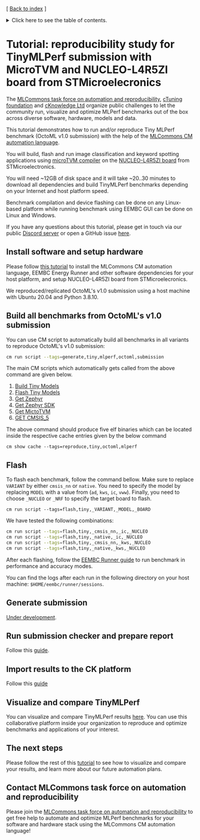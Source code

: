 [ [Back to index](../README.md) ]

<details>
<summary>Click here to see the table of contents.</summary>

* [Tutorial: reproducibility study for TinyMLPerf submission with MicroTVM and NUCLEO-L4R5ZI board from STMicroelecronics](#tutorial-reproducibility-study-for-tinymlperf-submission-with-microtvm-and-nucleo-l4r5zi-board-from-stmicroelecronics)
  * [Install software and setup hardware](#install-software-and-setup-hardware)
  * [Build all benchmarks from OctoML's v1.0 submission](#build-all-benchmarks-from-octoml's-v10-submission)
  * [Flash](#flash)
  * [Generate submission](#generate-submission)
  * [Run submission checker and prepare report](#run-submission-checker-and-prepare-report)
  * [Import results to the CK platform](#import-results-to-the-ck-platform)
  * [Visualize and compare TinyMLPerf](#visualize-and-compare-tinymlperf)
  * [The next steps](#the-next-steps)
  * [Contact MLCommons task force on automation and reproducibility](#contact-mlcommons-task-force-on-automation-and-reproducibility)

</details>

# Tutorial: reproducibility study for TinyMLPerf submission with MicroTVM and NUCLEO-L4R5ZI board from STMicroelecronics

The [MLCommons task force on automation and reproducibility](https://github.com/mlcommons/ck/blob/master/docs/taskforce.md),
[cTuning foundation](https://www.linkedin.com/company/ctuning-foundation) and [cKnowledge Ltd](https://www.linkedin.com/company/cknowledge)
organize public challenges to let the community run, visualize and optimize MLPerf benchmarks 
out of the box across diverse software, hardware, models and data.

This tutorial demonstrates how to run and/or reproduce Tiny MLPerf benchmark (OctoML v1.0 submission)
with the help of the [MLCommons CM automation language](https://github.com/mlcommons/ck/blob/master/docs/README.md).

You will build, flash and run image classification and keyword spotting applications
using [microTVM compiler](https://tvm.apache.org/docs/topic/microtvm/index.html)
on the [NUCLEO-L4R5ZI board](https://estore.st.com/en/nucleo-l4r5zi-cpn.html)
from STMicroelectronics.

You will need ~12GB of disk space and it will take ~20..30 minutes to download all dependencies 
and build TinyMLPerf benchmarks depending on your Internet and host platform speed.

Benchmark compilation and device flashing can be done on any Linux-based platform
while running benchmark using EEMBC GUI can be done on Linux and Windows.

If you have any questions about this tutorial, please get in touch via our public [Discord server](https://discord.gg/JjWNWXKxwT)
or open a GitHub issue [here](https://github.com/mlcommons/ck/issues).

## Install software and setup hardware

Please follow [this tutorial](automate-mlperf-tiny.md)
to install the MLCommons CM automation language, EEMBC Energy Runner and other software dependencies for your host platform,
and setup NUCLEO-L4R5ZI board from STMicroelecronics.

We reproduced/replicated OctoML's v1.0 submission using a host machine with Ubuntu 20.04 and Python 3.8.10.


## Build all benchmarks from OctoML's v1.0 submission

You can use CM script to automatically build all benchmarks in all variants to reproduce OctoML's v1.0 submission:

```bash
cm run script --tags=generate,tiny,mlperf,octoml,submission
```

The main CM scripts which automatically gets called from the above command are given below.

1. [Build Tiny Models](https://github.com/mlcommons/ck/tree/master/cm-mlops/script/reproduce-mlperf-octoml-tinyml-results)
2. [Flash Tiny Models](https://github.com/mlcommons/ck/tree/master/cm-mlops/script/flash-tinyml-binary)
3. [Get Zephyr](https://github.com/mlcommons/ck/tree/master/cm-mlops/script/get-zephyr)
4. [Get Zephyr SDK](https://github.com/mlcommons/ck/tree/master/cm-mlops/script/get-zephyr-sdk)
5. [Get MictoTVM](https://github.com/mlcommons/ck/tree/master/cm-mlops/script/get-microtvm)
6. [GET CMSIS_5](https://github.com/mlcommons/ck/tree/master/cm-mlops/script/get-cmsis_5)

The above command should produce five elf binaries which can be located inside the respective cache entries given by the below command
```
cm show cache --tags=reproduce,tiny,octoml,mlperf
```

## Flash


To flash each benchmark, follow the command bellow. Make sure to replace `VARIANT` by either `cmsis_nn` or `native`. 
You need to specify the model by replacing `MODEL` with a value from (`ad`, `kws`, `ic`, `vww`). 
Finally, you need to choose `_NUCLEO` or `_NRF` to specify the target board to flash.

``` 
cm run script --tags=flash,tiny,_VARIANT,_MODEL,_BOARD
```

We have tested the following combinations:

```bash
cm run script --tags=flash,tiny,_cmsis_nn,_ic,_NUCLEO
cm run script --tags=flash,tiny,_native,_ic,_NUCLEO
cm run script --tags=flash,tiny,_cmsis_nn,_kws,_NUCLEO
cm run script --tags=flash,tiny,_native,_kws,_NUCLEO
```

After each flashing, follow the [EEMBC Runner guide](https://github.com/eembc/energyrunner#software-setup)
to run benchmark in performance and accuracy modes.

You can find the logs after each run in the following directory on your host machine:
`$HOME/eembc/runner/sessions`.



## Generate submission

[Under development](https://github.com/mlcommons/ck/tree/master/cm-mlops/script/generate-mlperf-inference-submission).

## Run submission checker and prepare report

Follow this [guide](https://github.com/ctuning/mlcommons-ck/blob/master/cm-mlops/script/generate-mlperf-tiny-report/README-extra.md).

## Import results to the CK platform

Follow this [guide](https://github.com/mlcommons/ck/blob/master/cm-mlops/script/import-mlperf-tiny-to-experiment/README-extra.md)

## Visualize and compare TinyMLPerf 

You can visualize and compare TinyMLPerf results [here](https://access.cknowledge.org/playground/?action=experiments&tags=mlperf-tiny).
You can use this collaborative platform inside your organization to reproduce and optimize benchmarks and applications of your interest.


## The next steps

Please follow the rest of this [tutorial](automate-mlperf-tiny.md) 
to see how to visualize and compare your results, and learn more about our future automation plans.


## Contact MLCommons task force on automation and reproducibility

Please join the [MLCommons task force on automation and reproducibility](https://github.com/mlcommons/ck/blob/master/docs/taskforce.md)
to get free help to automate and optimize MLPerf benchmarks for your software and hardware stack using the MLCommons CM automation language!
